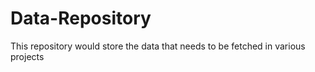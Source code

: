 # Data-Repository
This repository would store the data that needs to be fetched in various projects
